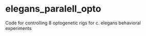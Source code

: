 # elegans_paralell_opto
Code for controlling 8 optogenetic rigs for c. elegans behavioral experiments
